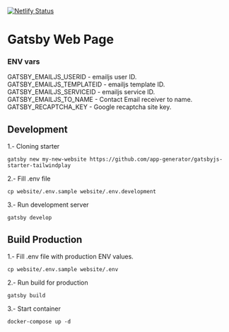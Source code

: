 [![Netlify Status](https://api.netlify.com/api/v1/badges/553fc5a0-cf9e-4a10-a675-6904acba046d/deploy-status)](https://app.netlify.com/sites/zonamarketera/deploys)

# Gatsby Web Page

### ENV vars

GATSBY_EMAILJS_USERID - emailjs user ID.
GATSBY_EMAILJS_TEMPLATEID - emailjs template ID.
GATSBY_EMAILJS_SERVICEID - emailjs service ID.
GATSBY_EMAILJS_TO_NAME - Contact Email receiver to name.
GATSBY_RECAPTCHA_KEY - Google recaptcha site key.

## Development

1.- Cloning starter

`gatsby new my-new-website https://github.com/app-generator/gatsbyjs-starter-tailwindplay`

2.- Fill .env file

`cp website/.env.sample website/.env.development`

3.- Run development server

`gatsby develop`


## Build Production

1.- Fill .env file with production ENV values.

`cp website/.env.sample website/.env`

2.- Run build for production

`gatsby build`

3.- Start container

`docker-compose up -d`